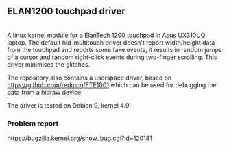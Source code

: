 ## ELAN1200 touchpad driver
<br/>
A linux kernel module for a ElanTech 1200 touchpad in Asus UX310UQ laptop. The default hid-multitouch driver doesn't report width/height data from the touchpad and reports some fake events, it results in random jumps of a cursor and random right-click events during two-finger scrolling. This driver minimises the glitches.

The repository also contains a userspace driver, based on https://github.com/redmcg/FTE1001 which can be used for debugging the data from a hidraw device.

The driver is tested on Debian 9, kernel 4.9.

### Problem report
https://bugzilla.kernel.org/show_bug.cgi?id=120181
